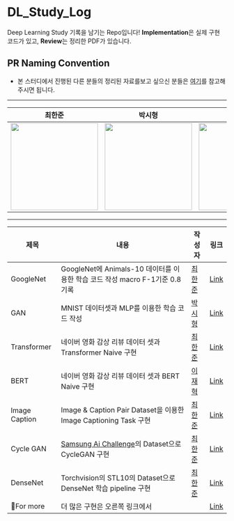 # DL_Study_Log
Deep Learning Study 기록을 남기는 Repo입니다!
**Implementation**은 실제 구현 코드가 있고, **Review**는 정리한 PDF가 있습니다.

## PR Naming Convention
- 본 스터디에서 진행된 다른 분들의 정리된 자료를보고 싶으신 분들은 [여기](https://www.notion.so/gkswns3708/AI-DL-Study-e5cc40f62b86422b9967e48d246aba88?pvs=4)를 참고해주시면 됩니다.
---
|                                                                                      최한준                                                                                      |                                                            박시형                                                             |                                                          김윤종                                                           |                                                            이재혁                                                            |                                                            박재형                                                             |                                                            강찬희                                                             |                                                            
| :------------------------------------------------------------------------------------------------------------------------------------------------------------------------------: | :----------------------------------------------------------------------------------------------------------------------------: | :-----------------------------------------------------------------------------------------------------------------------: | :--------------------------------------------------------------------------------------------------------------------------: | :---------------------------------------------------------------------------------------------------------------------------: |  :---------------------------------------------------------------------------------------------------------------------------: |
 |<a href='https://github.com/gkswns3708'><img src='https://avatars.githubusercontent.com/u/62585503?v=4' width='200px'/></a> | <a href='https://github.com/sihyeong671'><img src='https://avatars.githubusercontent.com/u/77565951?v=4' width='200px'/></a> | <a href='https://github.com/kyj098707'><img src='https://avatars.githubusercontent.com/u/54027397?v=4' width='200px'/></a> | <a href='https://github.com/JaeHyeok-2'><img src='https://avatars.githubusercontent.com/u/89520646?v=4' width='200px'/></a> | <a href='https://github.com/ianpark318'><img src='https://avatars.githubusercontent.com/u/78990819?v=4' width='200px'/></a> | <a href='https://github.com/CSJasper'><img src='https://avatars.githubusercontent.com/u/62165874?v=4' width='200px'/></a> 

---
|제목|내용|작성자|링크|
|---|---|---|---|
|GoogleNet|GoogleNet에 Animals-10 데이터를 이용한 학습 코드 작성 macro F-1기준 0.8 기록|[최한준](https://github.com/gkswns3708)|[Link](https://github.com/gkswns3708/DL_Study_Log/tree/main/GoogleNet_Implment)|
|GAN|MNIST 데이터셋과 MLP를 이용한 학습 코드 작성|[박시형](https://github.com/sihyeong671)|[Link](https://gkswns3708.notion.site/GAN-c6c221c98a1f4060b9e2d3ca56f4cde8)
|Transformer|네이버 영화 감상 리뷰 데이터 셋과 Transformer Naive 구현|[최한준](https://github.com/gkswns3708)|[Link](https://gkswns3708.notion.site/Transformer-44078c0b76b04c29aa67b0145848a145)
|BERT|네이버 영화 감상 리뷰 데이터 셋과 BERT Naive 구현|[이재혁](https://github.com/JaeHyeok-2)|[Link](https://gkswns3708.notion.site/BERT-c638086dde90428cb9daed71d373c18f)
|Image Caption|Image & Caption Pair Dataset을 이용한 Image Captioning Task 구현|[최한준](https://github.com/gkswns3708)|[Link](https://gkswns3708.notion.site/Show-and-Tell-A-Neural-Image-Caption-Generator-40f732e1cef74621b7df0e5007d1ac43)
|Cycle GAN|[Samsung Ai Challenge](https://dacon.io/competitions/official/235954/overview/description)의 Dataset으로 CycleGAN 구현|[최한준](https://github.com/gkswns3708)|[Link](https://gkswns3708.notion.site/Unpaired-Image-to-Image-Translation-using-Cycle-Consistent-Adversarial-Networks-2017-bd28c2bda35a4a05beadf54e38c738f4)
|DenseNet|Torchvision의 STL10의 Dataset으로 DenseNet 학습 pipeline 구현|[최한준](https://github.com/gkswns3708)|[Link](https://gkswns3708.notion.site/Densely-Connected-Convolutional-Networks-DenseNet-59cf4433db2e4d2f828130f39a280484)
|For more| 더 많은 구현은 오른쪽 링크에서 | |[Link](https://www.notion.so/gkswns3708/AI-DL-Study-e5cc40f62b86422b9967e48d246aba88?pvs=4)
